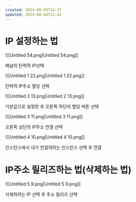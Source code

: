```yaml
---
created: 2024-08-03T14:37
updated: 2024-08-04T22:42
---
```

# IP 설정하는 법

![[Untitled 54.png|Untitled 54.png]]

패널의 탄력적 IP선택

![[Untitled 1 22.png|Untitled 1 22.png]]

탄력적 IP주소 할당 선택

  

![[Untitled 2 13.png|Untitled 2 13.png]]

기본값으로 설정한 후 오른쪽 하단의 할당 버튼 선택

  

  

![[Untitled 3 11.png|Untitled 3 11.png]]

오른쪽 상단의 IP주소 연결 선택

  

  

![[Untitled 4 10.png|Untitled 4 10.png]]

인스턴스에서 내가 연결하려는 인스턴스 선택 후 연결

  

  

# IP주소 릴리즈하는 법(삭제하는 법)

![[Untitled 5 9.png|Untitled 5 9.png]]

삭제하려는 IP 선택 후 주소 릴리즈 선택